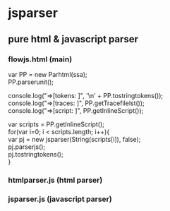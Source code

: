 # jsparser

## pure html & javascript parser

### flowjs.html   (main) <br/>

var PP = new Parhtml(ssa); <br/>
PP.parserunit(); <br/>

console.log("=>[tokens: ]", '\n' + PP.tostringtokens()); <br/>
console.log("=>[traces: ]", PP.getTracefilelst()); <br/>
console.log("=>[script: ]", PP.getInlineScript()); <br/>

var scripts = PP.getInlineScript(); <br/>
for(var i=0; i < scripts.length; i++){ <br/>
        var pj = new jsparser(String(scripts[i]), false); <br/>
        pj.parserjs(); <br/>
        pj.tostringtokens(); <br/>
}


### htmlparser.js (html parser) <br/>
### jsparser.js   (javascript parser)  <br/>
